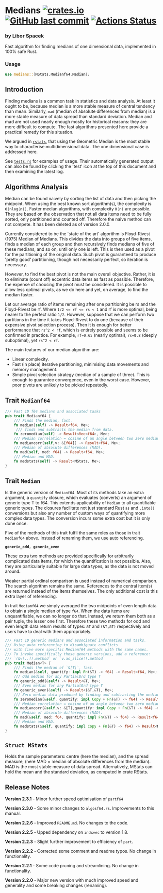 # Medians [<img alt="crates.io" src="https://img.shields.io/crates/v/medians?logo=rust">](https://crates.io/crates/medians) [<img alt="GitHub last commit" src="https://img.shields.io/github/last-commit/liborty/medians/HEAD?logo=github">](https://github.com/liborty/medians) [![Actions Status](https://github.com/liborty/medians/workflows/test/badge.svg)](https://github.com/liborty/medians/actions)

### **by Libor Spacek**

Fast algorithm for finding medians of one dimensional data, implemented in 100% safe Rust.

### Usage

```rust
use medians::{MStats,Medianf64,Median};
```

## Introduction

Finding medians is a common task in statistics and data analysis. At least it ought to be, because median is a more stable measure of central tendency than mean. Similarly, `mad` (median of absolute differences from median) is a more stable measure of data spread than standard deviation. Median and mad are not used nearly enough mostly for historical reasons: they are more difficult to compute. The fast algorithms presented here provide a practical remedy for this situation.

We argued in [`rstats`](https://github.com/liborty/rstats), that using the Geometric Median is the most stable way to characterise multidimensional data. The one dimensional case is addressed here.

See [`tests.rs`](https://github.com/liborty/medians/blob/main/tests/tests.rs) for examples of usage. Their automatically generated output can also be found by clicking the 'test' icon at the top of this document and then examining the latest log.

## Algorithms Analysis

Median can be found naively by sorting the list of data and then picking the midpoint. When using the best known sort algorithm(s), the complexity is `O(nlog(n))`. Faster median algorithms, with complexity `O(n)` are possible. They are based on the observation that not all data items need to be fully sorted, only partitioned and counted off. Therefore the naive method can not compete. It has been deleted as of version 2.0.0.

Currently considered to be the 'state of the art' algorithm is Floyd-Rivest (1975) Median of Medians. This divides the data into groups of five items, finds a median of each group and then recursively finds medians of five of these medians, and so on, until only one is left. This is then used as a pivot for the partitioning of the original data. Such  pivot is guaranteed to produce 'pretty good' partitioning, though not necessarily perfect, so iteration is necessary.

However, to find the best pivot is not the main overall objective. Rather, it is to eliminate (count off) eccentric data items as fast as possible. Therefore, the expense of choosing the pivot must be considered. It is possible to allow less optimal pivots, as we do here and yet, on average, to find the median faster.

Let our average ratio of items remaining after one partitioning be rs and the Floyd-Rivest be rf. Where `1/2 <= rf <= rs < 1` and rf is more optimal, being nearer to the perfect ratio `1/2`. However, suppose that we can perform two partitions in the time it takes Floyd-Rivest to do one (because of their expensive pivot selection process). Then it is enough for better performance that `rs^2 < rf`, which is entirely possible and seems to be confirmed in practice. For example, `rf=0.65` (nearly optimal), `rs=0.8` (deeply suboptimal), yet `rs^2 < rf`.

The main features of our median algorithm are:

* Linear complexity.
* Fast (in place) iterative partitioning, minimising data movements and memory management.
* Simple pivot selection strategy (median of a sample of three). This is enough to guarantee convergence, even in the worst case. However, poor pivots are unlikely to be picked repeatedly.

## Trait `Medianf64`

```rust
/// Fast 1D f64 medians and associated tasks
pub trait Medianf64 {
    /// Finds the median, fast. 
    fn median(self) -> Result<f64, Me>;  
     /// finds and subtracts the median from data. 
    fn zeromedian(self) -> Result<Vec<f64>, Me>;
    /// Median correlation = cosine of an angle between two zero median vecs
    fn mediancorr(self,v: &[f64]) -> Result<f64, Me>;
    /// Median of absolute differences (MAD).
    fn mad(self, med: f64) -> Result<f64, Me>;
    /// Median and MAD.
    fn medstats(self) -> Result<MStats, Me>;
}
```

## Trait `Median`

Is the generic version of `Medianf64`. Most of its methods take an extra argument, a `quantify` closure, which evaluates (converts) an argument of generic type T to f64. This extends applicability of `Median` to all quantifiable generic types. The closures facilitate not just standard Rust `as` and `.into()` conversions but also any number of custom ways of quantifying more complex data types. The conversion incurs some extra cost but it is only done once.

Five of the methods of this trait fulfil the same roles as those in trait `Medianf64` above. Instead of renaming them, we use auto referencing.

**`generic_odd, generic_even`**

These extra two methods are provided specifically for arbitrarily complicated data items, for which the quantification is not possible. Also, they are particularly suitable for large data types, as the data is not moved around.

Weaker partial ordinal comparison is used instead of numerical comparison. The search algorithm remains the same. References to the central item(s) are returned instead of the items themselves. The only additional cost is this extra layer of referencing.

In trait `Medianf64` we simply averaged the two midpoints of even length data to obtain a single median of type `f64`. When the data items are unquantifiable, we can no longer do that. Instead, we return them both as a pair tuple, the lesser one first. Therefore these two methods for odd and even length data return results of types: `&T` and `(&T,&T)` respectively and users have to deal with them appropriately.

```rust
/// Fast 1D generic medians and associated information and tasks.  
/// Using auto referencing to disambiguate conflicts 
/// with five more specific Medianf64 methods with the same names.  
/// To invoke specifically these generic versions, add a reference:  
/// `(&v[..]).method` or `v.as_slice().method`
pub trait Median<T> {
    /// Finds the median of `&[T]`, fast. 
    fn median(&self, quantify: impl Fn(&T) -> f64) -> Result<f64, Me>; 
    /// Odd median for any PartialOrd type T 
    fn generic_odd(&self) -> Result<&T, Me>;
    /// Even median for any PartialOrd type T 
    fn generic_even(&self) -> Result<(&T,&T), Me>;
    /// Zero median data produced by finding and subtracting the median. 
    fn zeromedian(&self, quantify: impl Copy + Fn(&T) -> f64) -> Result<Vec<f64>, Me>;
    /// Median correlation = cosine of an angle between two zero median vecs
    fn mediancorr(&self,v: &[T],quantify: impl Copy + Fn(&T) -> f64) -> Result<f64, Me>;
    /// Median of absolute differences (MAD).
    fn mad(&self, med: f64, quantify: impl Fn(&T) -> f64) -> Result<f64, Me>;
    /// Median and MAD.
    fn medstats(&self, quantify: impl Copy + Fn(&T) -> f64) -> Result<MStats, Me>;
}
```

## `Struct MStats`

Holds the sample parameters: centre (here the median), and the spread measure, (here MAD = median of absolute differences from the median). MAD is the most stable measure of data spread. Alternatively, MStats can hold the mean and the standard deviation, as computed in crate RStats.

## Release Notes

**Version 2.3.1** - Minor further speed optimisation of `partf64`

**Version 2.3.0** - Some minor changes to `algosf64.rs`. Improvements to this manual.

**Version 2.2.6** - Improved `README.md`. No changes to the code.

**Version 2.2.5** - Upped dependency on `indxvec` to version 1.8.

**Version 2.2.3** - Slight further improvement to efficiency of `part`.

**Version 2.2.2** - Corrected some comment and readme typos. No change in functionality.

**Version 2.2.1** - Some code pruning and streamlining. No change in functionality.

**Version 2.2.0** - Major new version with much improved speed and generality and some breaking changes (renaming).
